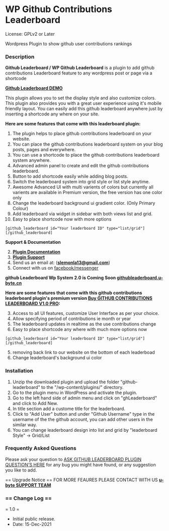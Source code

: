 #  WP Github Contributions Leaderboard 
License: GPLv2 or Later

Wordpress Plugin to show github user contributions rankings

###  Description
**Github Leaderboard / WP Github Leaderboard**  is a plugin to add github contributions Leaderboard feature to any wordpress post or page via a shortcode

[**Github Leaderboard DEMO**](https://u-byte.cn/plugins/github-leaderboard/v1/demo/)

This plugin allows you to set the display style and also customize colors.
This plugin also provides you with a great user experience using it's mobile friendly layout. You can easily add this github leaderboard anywhere just by inserting a shortcode any where on your site.

**Here are some features that come with this leaderboard plugin:**

1. The plugin helps to place github contributions leaderboard on your website.
1. You can place the github contributions leaderboard system on your blog posts, pages and everywhere.
1. You can use a shortcode to place the github contributions leaderboard system anywhere.
1. Advanced admin panel to create and edit the github contributions leaderboard.
1. Button to add shortcode easily while adding blog posts.
1. Switch the leaderboard system into grid style or list style anytime.
1. Awesome Advanced UI with multi varients of colors but currently all varients are available in Premium version, the free version has one color only
1. Change the leaderboard background ui gradient color. (Only Primary Colour)
1. Add leaderboard via widget in sidebar with both views list and grid.
1. Easy to place shortcode now with more options 

``` 
[github_leaderboard id="Your leaderboard ID" type="list/grid"][/github_leaderboard] 
```

**Support & Documentation**

2. [**Plugin Documentation**](https://u-byte.cn/plugins/ghleaderboard/v1/demo/documentation/)
2. [**Plugin Support**](https://www.u-byte.cn/)
2. Send us an email at: (**slemonla13@gmail.com**)
2. Connect with us on [facebook/messenger](https://facebook.com/u-byte)

**github Leaderboard Wp System 2.0 is Coming Soon [githubleaderboard.u-byte.cn](https://githubleaderboard.u-byte.cn)**

**Here are some features that come with this github contributions leaderboard plugin's premium version [Buy GITHUB CONTRIBUTIONS LEADERBOARD V1.0 PRO](https://u-byte.cn/product/ghleaderboard-pro/):**

3. Access to all UI features, customize User Interface as per your choice.
3. Allow specifying period of contributions ie  month or year 
3. The leaderboard updates in realtime as the use contributions change
3. Easy to place shortcode any where with much more options now 

```
[github_leaderboard id="Your leaderboard ID" type="list/grid"][/github_leaderboard]
```
5. removing back link to our website on the bottom of each leaderboad
6. Change leaderboard's background ui color

### Installation

1. Unzip the downloaded plugin and upload the folder "github-leaderboard" to the "/wp-content/plugins/" directory.
1. Go to the plugin menu in WordPress and activate the plugin.
1. Go to the left hand side of admin menu and click on "ghLeaderboard" and click to Add New.
1. In title section add a custome title for the leaderboard.
1. Click to "Add User" button and under "Github Username" type in the username of the the github account,  you can add other users in the similar way.
1. You can change leaderboard design into list and grid by "leaderboard Style" -> Grid/List


### Frequently Asked Questions

Please ask your question to [ASK GITHUB LEADERBOARD PLUGIN QUESTION'S HERE](https://u-byte.com/plugins/faq) for any bug you might have found, or any suggestion you like to add.

== Upgrade Notice ==
FOR MORE FEAURES PLEASE CONTACT WITH US [**u-byte SUPPORT TEAM**](https://u-byte.com/plugins/faq)

### == Change Log ==

= 1.0 =
* Initial public release. 
* Date: 15-Dec-2021

